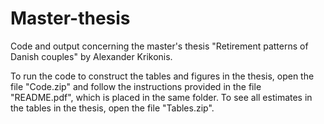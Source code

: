 # Master-thesis
Code and output concerning the master's thesis "Retirement patterns of Danish couples" by Alexander Krikonis.

To run the code to construct the tables and figures in the thesis, open the file "Code.zip" and follow the instructions provided in the file "README.pdf", which is placed in the same folder. 
To see all estimates in the tables in the thesis, open the file "Tables.zip". 
